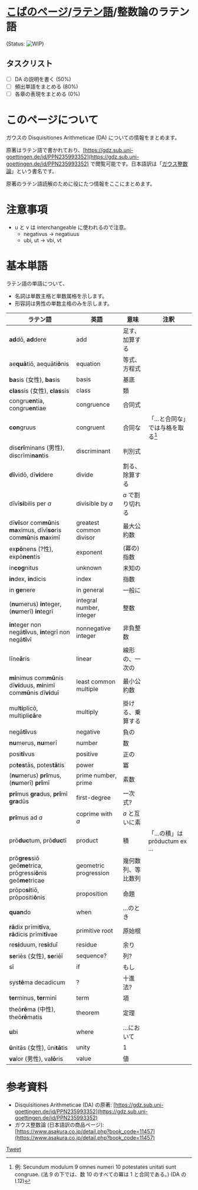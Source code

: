 # [こばのページ](../index.html)/[ラテン語](index.html)/整数論のラテン語

(Status: ![WIP](https://progress-bar.dev/43/?title=WIP))

## タスクリスト
- [ ] DA の説明を書く (50%)
- [ ] 頻出単語をまとめる (80%)
- [ ] 各章の表現をまとめる (0%)

# このページについて
ガウスの Disquisitiones Arithmeticae (DA) についての情報をまとめます。

原著はラテン語で書かれており、[https://gdz.sub.uni-goettingen.de/id/PPN235993352](https://gdz.sub.uni-goettingen.de/id/PPN235993352) で閲覧可能です。日本語訳は「[ガウス整数論](https://www.asakura.co.jp/detail.php?book_code=11457)」という書名です。

原著のラテン語読解のために役にたつ情報をここにまとめます。

# 注意事項
- u と v は interchangeable に使われるので注意。
  - negativus -> negatiuus
  - ubi, ut -> vbi, vt

# 基本単語
ラテン語の単語について、
- 名詞は単数主格と単数属格を示します。
- 形容詞は男性の単数主格のみを示します。

|ラテン語|英語|意味|注釈|
|--|--|--|--|
|**ad**dō, **ad**dere|add|足す、加算する|
|ae**quā**tiō, aequāti**ō**nis|equation|等式、方程式|
|**ba**sis (女性), **ba**sis|basis|基底|
|**clas**sis (女性), **clas**sis|class|類|
|congru**en**tia, congru**en**tiae|congruence|合同式|
|**con**gruus|congruent|合同な|「…と合同な」では与格を取る[^congruus]|
|dis**crī**minans (男性), discrīmi**nan**tis|discriminant|判別式|
|**dī**vidō, dī**vi**dere|divide|割る、除算する|
|dīvī**si**bilis per *a*|divisible by *a*|*a* で割り切れる|
|dī**vī**sor com**mū**nis **ma**ximus, dīvī**so**ris com**mū**nis **ma**ximī|greatest common divisor|最大公約数|
|ex**pō**nens (?性), expō**nen**tis|exponent|(冪の) 指数|
|in**cog**nitus|unknown|未知の|
|**in**dex, **in**dicis|index|指数|
|in **ge**nere|in general|一般に|
|(**nu**merus) **in**teger, (**nu**merī) **in**tegrī|integral number, integer|整数|
|**in**teger non negā**tī**vus, **in**tegrī non negā**tī**vī|nonnegative integer|非負整数|
|līne**ā**ris|linear|線形の、一次の|
|**mi**nimus com**mū**nis dī**vi**duus, **mi**nimī com**mū**nis dī**vi**duī|least common multiple|最小公約数|
|mul**ti**plicō, multipli**cā**re|multiply|掛ける、乗算する|
|negā**tī**vus|negative|負の|
|**nu**merus, **nu**merī|number|数|
|posi**tī**vus|positive|正の|
|po**tes**tās, potes**tā**tis|power|冪|
|(**nu**merus) **prī**mus, (**nu**merī) **prī**mī|prime number, prime|素数|
|**prī**mus **gra**dus, **prī**mī **gra**dūs|first-degree|一次式?|
|**prī**mus ad *a*|coprime with *a*|*a* と互いに素|
|prō**duc**tum, prō**duc**tī|product|積|「…の積」は prōductum ex ...|
|prō**gres**siō geō**me**trica, prōgressi**ō**nis geō**me**tricae|geometric progression|幾何数列、等比数列|
|prōpo**si**tiō, prōpositi**ō**nis|proposition|命題|
|**quan**do|when|…のとき|
|**rā**dix prīmi**tī**va, **rā**dicis prīmi**tī**vae|primitive root|原始根|
|re**si**duum, re**si**duī|residue|余り|
|**se**riēs (女性), **se**riēī|sequence?|列?|
|sī|if|もし|
|sys**tē**ma decadicum|?|十進法?|
|**ter**minus, **ter**minī|term|項|
|theō**rē**ma (中性), theō**rē**matis|theorem|定理|
|**u**bi|where|…において|
|**ū**nitās (女性), ūni**tā**tis|unity|1|
|**va**lor (男性), va**lō**ris|value|値|

[^congruus]: 例: Secundum modulum 9 omnes numeri 10 potestates unitati sunt congruae. (法 9 の下では、数 10 のすべての冪は 1 と合同である。) (DA の I.12)

# 参考資料
- Disquisitiones Arithmeticae (DA) の原著: [https://gdz.sub.uni-goettingen.de/id/PPN235993352](https://gdz.sub.uni-goettingen.de/id/PPN235993352)
- ガウス整数論 (日本語訳の商品ページ): [https://www.asakura.co.jp/detail.php?book_code=11457](https://www.asakura.co.jp/detail.php?book_code=11457)

<a href="https://twitter.com/share" class="twitter-share-button" data-via="kobae964" data-dnt="true">Tweet</a>
<script type="text/javascript">
!function(d,s,id){
  var js,fjs=d.getElementsByTagName(s)[0],
  p=/^http:/.test(d.location)?'http':'https';
  if(!d.getElementById(id)){
    js=d.createElement(s);js.id=id;
    js.src=p+'://platform.twitter.com/widgets.js';
    fjs.parentNode.insertBefore(js,fjs);
}}(document, 'script', 'twitter-wjs');
</script>

